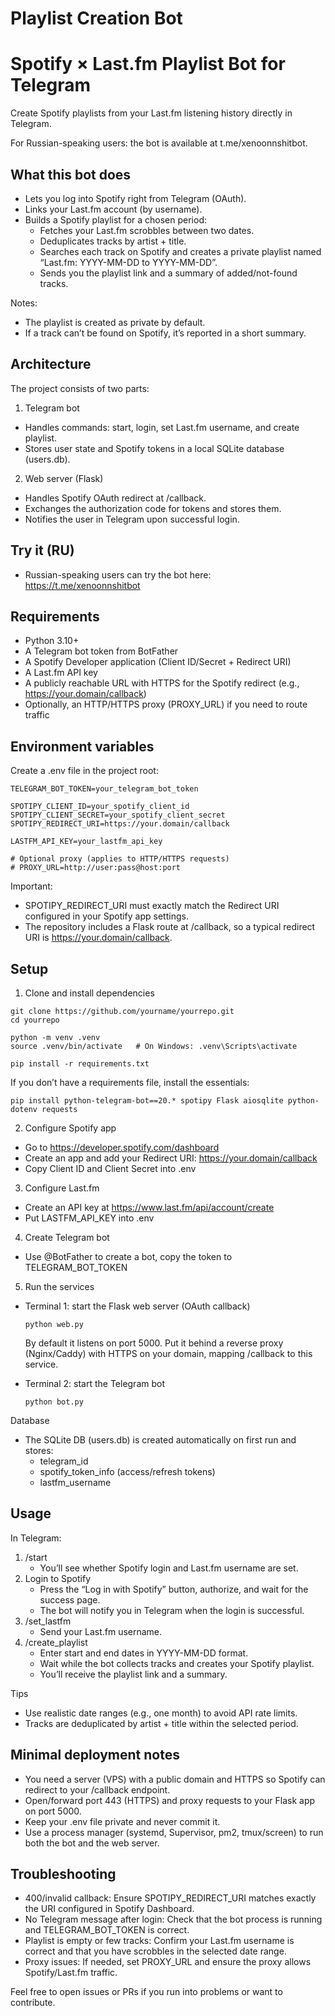 # Playlist Creation Bot
# Spotify × Last.fm Playlist Bot for Telegram

Create Spotify playlists from your Last.fm listening history directly in Telegram.

For Russian-speaking users: the bot is available at t.me/xenoonnshitbot.

## What this bot does

- Lets you log into Spotify right from Telegram (OAuth).
- Links your Last.fm account (by username).
- Builds a Spotify playlist for a chosen period:
  - Fetches your Last.fm scrobbles between two dates.
  - Deduplicates tracks by artist + title.
  - Searches each track on Spotify and creates a private playlist named “Last.fm: YYYY-MM-DD to YYYY-MM-DD”.
  - Sends you the playlist link and a summary of added/not-found tracks.

Notes:
- The playlist is created as private by default.
- If a track can’t be found on Spotify, it’s reported in a short summary.

## Architecture

The project consists of two parts:

1) Telegram bot
- Handles commands: start, login, set Last.fm username, and create playlist.
- Stores user state and Spotify tokens in a local SQLite database (users.db).

2) Web server (Flask)
- Handles Spotify OAuth redirect at /callback.
- Exchanges the authorization code for tokens and stores them.
- Notifies the user in Telegram upon successful login.

## Try it (RU)
- Russian-speaking users can try the bot here: https://t.me/xenoonnshitbot

## Requirements

- Python 3.10+
- A Telegram bot token from BotFather
- A Spotify Developer application (Client ID/Secret + Redirect URI)
- A Last.fm API key
- A publicly reachable URL with HTTPS for the Spotify redirect (e.g., https://your.domain/callback)
- Optionally, an HTTP/HTTPS proxy (PROXY_URL) if you need to route traffic

## Environment variables

Create a .env file in the project root:

```
TELEGRAM_BOT_TOKEN=your_telegram_bot_token

SPOTIPY_CLIENT_ID=your_spotify_client_id
SPOTIPY_CLIENT_SECRET=your_spotify_client_secret
SPOTIPY_REDIRECT_URI=https://your.domain/callback

LASTFM_API_KEY=your_lastfm_api_key

# Optional proxy (applies to HTTP/HTTPS requests)
# PROXY_URL=http://user:pass@host:port
```

Important:
- SPOTIPY_REDIRECT_URI must exactly match the Redirect URI configured in your Spotify app settings.
- The repository includes a Flask route at /callback, so a typical redirect URI is https://your.domain/callback.

## Setup

1) Clone and install dependencies
```
git clone https://github.com/yourname/yourrepo.git
cd yourrepo

python -m venv .venv
source .venv/bin/activate   # On Windows: .venv\Scripts\activate

pip install -r requirements.txt
```

If you don’t have a requirements file, install the essentials:
```
pip install python-telegram-bot==20.* spotipy Flask aiosqlite python-dotenv requests
```

2) Configure Spotify app
- Go to https://developer.spotify.com/dashboard
- Create an app and add your Redirect URI: https://your.domain/callback
- Copy Client ID and Client Secret into .env

3) Configure Last.fm
- Create an API key at https://www.last.fm/api/account/create
- Put LASTFM_API_KEY into .env

4) Create Telegram bot
- Use @BotFather to create a bot, copy the token to TELEGRAM_BOT_TOKEN

5) Run the services
- Terminal 1: start the Flask web server (OAuth callback)
  ```
  python web.py
  ```
  By default it listens on port 5000. Put it behind a reverse proxy (Nginx/Caddy) with HTTPS on your domain, mapping /callback to this service.

- Terminal 2: start the Telegram bot
  ```
  python bot.py
  ```

Database
- The SQLite DB (users.db) is created automatically on first run and stores:
  - telegram_id
  - spotify_token_info (access/refresh tokens)
  - lastfm_username

## Usage

In Telegram:
1) /start
   - You’ll see whether Spotify login and Last.fm username are set.
2) Login to Spotify
   - Press the “Log in with Spotify” button, authorize, and wait for the success page.
   - The bot will notify you in Telegram when the login is successful.
3) /set_lastfm
   - Send your Last.fm username.
4) /create_playlist
   - Enter start and end dates in YYYY-MM-DD format.
   - Wait while the bot collects tracks and creates your Spotify playlist.
   - You’ll receive the playlist link and a summary.

Tips
- Use realistic date ranges (e.g., one month) to avoid API rate limits.
- Tracks are deduplicated by artist + title within the selected period.

## Minimal deployment notes

- You need a server (VPS) with a public domain and HTTPS so Spotify can redirect to your /callback endpoint.
- Open/forward port 443 (HTTPS) and proxy requests to your Flask app on port 5000.
- Keep your .env file private and never commit it.
- Use a process manager (systemd, Supervisor, pm2, tmux/screen) to run both the bot and the web server.

## Troubleshooting

- 400/invalid callback: Ensure SPOTIPY_REDIRECT_URI matches exactly the URI configured in Spotify Dashboard.
- No Telegram message after login: Check that the bot process is running and TELEGRAM_BOT_TOKEN is correct.
- Playlist is empty or few tracks: Confirm your Last.fm username is correct and that you have scrobbles in the selected date range.
- Proxy issues: If needed, set PROXY_URL and ensure the proxy allows Spotify/Last.fm traffic.

Feel free to open issues or PRs if you run into problems or want to contribute.
